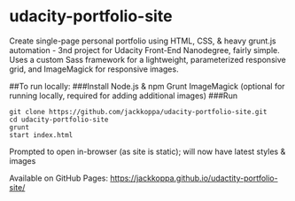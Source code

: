 # udacity-portfolio-site
Create single-page personal portfolio using HTML, CSS, & heavy grunt.js automation - 3nd project for Udacity Front-End Nanodegree, fairly simple. Uses a custom Sass framework for a lightweight, parameterized responsive grid, and ImageMagick for responsive images.

##To run locally:
###Install
Node.js & npm
Grunt
ImageMagick (optional for running locally, required for adding additional images)
###Run
```shell
git clone https://github.com/jackkoppa/udacity-portfolio-site.git
cd udacity-portfolio-site
grunt
start index.html
```
Prompted to open in-browser (as site is static); will now have latest styles & images

Available on GitHub Pages: https://jackkoppa.github.io/udactity-portfolio-site/

